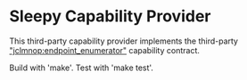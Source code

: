 # Sleepy Capability Provider

This third-party capability provider implements the third-party 
["jclmnop:endpoint_enumerator"]() capability contract.

Build with 'make'. Test with 'make test'.